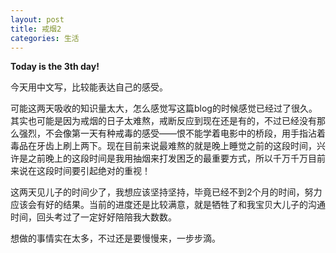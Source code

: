 ```yaml
---
layout: post
title: 戒烟2
categories: 生活
---
```



 **Today is the 3th day!**
   
      
   今天用中文写，比较能表达自己的感受。

   可能这两天吸收的知识量太大，怎么感觉写这篇blog的时候感觉已经过了很久。 其实也可能是因为戒烟的日子太难熬，戒断反应到现在还是有的，不过已经没有那么强烈，不会像第一天有种戒毒的感受——恨不能学着电影中的桥段，用手指沾着毒品在牙齿上刷上两下。现在目前来说最难熬的就是晚上睡觉之前的这段时间，兴许是之前晚上的这段时间是我用抽烟来打发困乏的最重要方式，所以千万千万目前来说在这段时间要引起绝对的重视！

   这两天见儿子的时间少了，我想应该坚持坚持，毕竟已经不到2个月的时间，努力应该会有好的结果。当前的进度还是比较满意，就是牺牲了和我宝贝大儿子的沟通时间，回头考过了一定好好陪陪我大数数。

   想做的事情实在太多，不过还是要慢慢来，一步步滴。